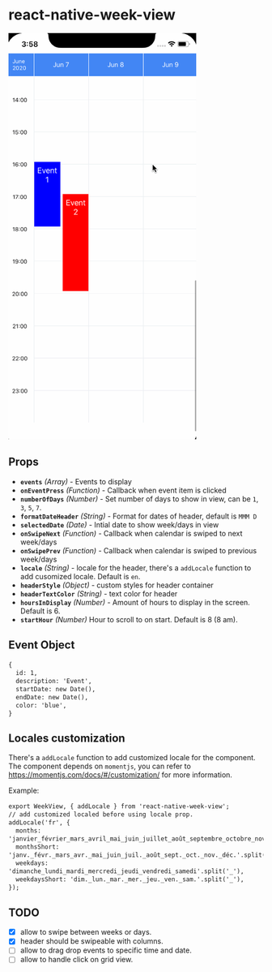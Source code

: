 # react-native-week-view

![weekView](images/gif.gif)
## Props
* **`events`** _(Array)_ - Events to display
* **`onEventPress`** _(Function)_ - Callback when event item is clicked
* **`numberOfDays`** _(Number)_ - Set number of days to show in view, can be `1`, `3`, `5`, `7`.
* **`formatDateHeader`** _(String)_ - Format for dates of header, default is `MMM D`
* **`selectedDate`** _(Date)_ - Intial date to show week/days in view
* **`onSwipeNext`** _(Function)_ - Callback when calendar is swiped to next week/days
* **`onSwipePrev`** _(Function)_ - Callback when calendar is swiped to previous week/days
* **`locale`** _(String)_ - locale for the header, there's a `addLocale` function to add cusomized locale. Default is `en`.
* **`headerStyle`** _(Object)_ - custom styles for header container
* **`headerTextColor`** _(String)_ - text color for header
* **`hoursInDisplay`** _(Number)_ - Amount of hours to display in the screen. Default is 6.
* **`startHour`** _(Number)_ Hour to scroll to on start. Default is 8 (8 am).

## Event Object
```
{
  id: 1,
  description: 'Event',
  startDate: new Date(),
  endDate: new Date(),
  color: 'blue',
}
```
## Locales customization
There's a `addLocale` function to add customized locale for the component. The component depends on `momentjs`, you can refer to https://momentjs.com/docs/#/customization/ for more information.

Example:
```
export WeekView, { addLocale } from 'react-native-week-view';
// add customized localed before using locale prop.
addLocale('fr', {
  months: 'janvier_février_mars_avril_mai_juin_juillet_août_septembre_octobre_novembre_décembre'.split('_'),
  monthsShort: 'janv._févr._mars_avr._mai_juin_juil._août_sept._oct._nov._déc.'.split('_'),
  weekdays: 'dimanche_lundi_mardi_mercredi_jeudi_vendredi_samedi'.split('_'),
  weekdaysShort: 'dim._lun._mar._mer._jeu._ven._sam.'.split('_'),
});
```
## TODO
- [x] allow to swipe between weeks or days.
- [x] header should be swipeable with columns.
- [ ] allow to drag drop events to specific time and date.
- [ ] allow to handle click on grid view.
